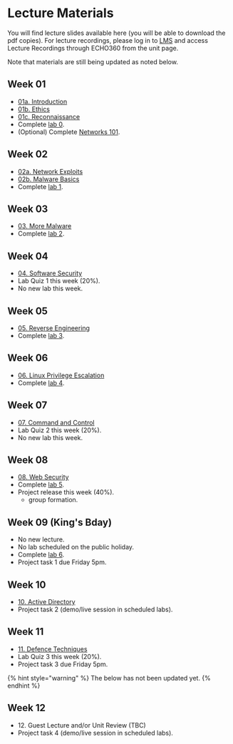 # Lecture Materials

You will find lecture slides available here (you will be able to download the pdf copies). For lecture recordings, please log in to [LMS](https://lms.uwa.edu.au/) and access Lecture Recordings through ECHO360 from the unit page.

Note that materials are still being updated as noted below.

## Week 01

* [01a. Introduction](https://github.com/uwacyber/cits2006/raw/2023S2/cits2006-lectures/01a.Introduction.pdf)
* [01b. Ethics](https://github.com/uwacyber/cits2006/raw/2023S2/cits2006-lectures/01b.Ethics.pdf)
* [01c. Reconnaissance](https://github.com/uwacyber/cits2006/raw/2023S2/cits2006-lectures/01c.Reconnaissance\_vertical.pdf)
* Complete [lab 0](../cits2006-labs/lab-0-setup-and-linux.md).
* (Optional) Complete [Networks 101](../cits2006-labs/network-101.md).

## Week 02

* [02a. Network Exploits](https://github.com/uwacyber/cits2006/raw/2023S2/cits2006-lectures/02a.Network\_Exploits\_vertical.pdf)
* [02b. Malware Basics](https://github.com/uwacyber/cits2006/raw/2023S2/cits2006-lectures/02b.Malware\_Basics\_vertical.pdf)
* Complete [lab 1](../cits2006-labs/lab-1-network-security.md).

## Week 03

* [03. More Malware](https://github.com/uwacyber/cits2006/raw/2023S2/cits2006-lectures/03.More\_malware\_vertical.pdf)
* Complete [lab 2](../cits2006-labs/lab-2-malware.md).

## Week 04

* [04. Software Security](https://github.com/uwacyber/cits2006/raw/2023S2/cits2006-lectures/04.Software\_security\_vertical.pdf)
* Lab Quiz 1 this week (20%).
* No new lab this week.

## Week 05

* [05. Reverse Engineering](https://github.com/uwacyber/cits2006/raw/2023S2/cits2006-lectures/05.Reverse\_engineering\_vertical.pdf)
* Complete [lab 3](../cits2006-labs/lab-3-reverse-engineering.md).

## Week 06

* [06. Linux Privilege Escalation](https://github.com/uwacyber/cits2006/raw/2023S2/cits2006-lectures/06.Local\_Privilege\_Escalation\_Linux.pdf)
* Complete [lab 4](../cits2006-labs/lab-4-privilege-escalation.md).

## Week 07

* [07. Command and Control](https://github.com/uwacyber/cits2006/raw/2023S2/cits2006-lectures/07.c2_vertical.pdf)
* Lab Quiz 2 this week (20%).
* No new lab this week.

## Week 08

* [08. Web Security](https://github.com/uwacyber/cits2006/raw/2023S2/cits2006-lectures/08.Web_Security_vertical.pdf)
* Complete [lab 5](../cits2006-labs/lab-5-web-security.md).
* Project release this week (40%).
  * group formation.

## Week 09 (King's Bday)

* No new lecture.
* No lab scheduled on the public holiday.
* Complete [lab 6](../cits2006-labs/lab-6-active-directory.md).
* Project task 1 due Friday 5pm.

## Week 10

* [10. Active Directory](https://github.com/uwacyber/cits2006/raw/2023S2/cits2006-lectures/10.Active_Directory_vertical.pdf)
* Project task 2 (demo/live session in scheduled labs).

## Week 11

* [11. Defence Techniques](https://github.com/uwacyber/cits2006/raw/2023S2/cits2006-lectures/11.Defence_Techniques_vertical.pdf)
* Lab Quiz 3 this week (20%).
* Project task 3 due Friday 5pm.



{% hint style="warning" %}
The below has not been updated yet.
{% endhint %}



## Week 12

* 12\. Guest Lecture and/or Unit Review (TBC)
* Project task 4 (demo/live session in scheduled labs).
